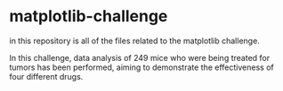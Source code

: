# matplotlib-challenge

in this repository is all of the files related to the matplotlib challenge.

In this challenge, data analysis of 249 mice who were being treated for tumors has been performed, aiming to demonstrate the effectiveness of four different drugs.
